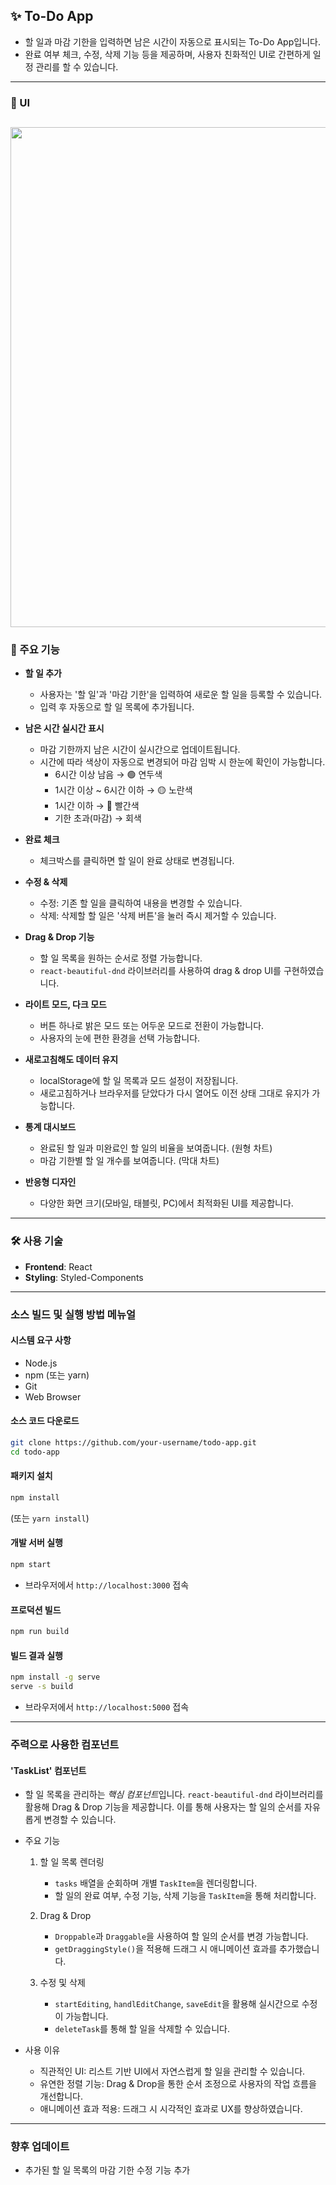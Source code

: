 ## ✨ To-Do App
* 할 일과 마감 기한을 입력하면 남은 시간이 자동으로 표시되는 To-Do App입니다.
* 완료 여부 체크, 수정, 삭제 기능 등을 제공하며, 사용자 친화적인 UI로 간편하게 일정 관리를 할 수 있습니다.

---
### 🎥 UI
<img src="https://github.com/user-attachments/assets/87777fa2-2490-4995-8c57-1adb731af3ed" style="width: 800px"></img>
---

### 🤍 주요 기능
* **할 일 추가**
  * 사용자는 '할 일'과 '마감 기한'을 입력하여 새로운 할 일을 등록할 수 있습니다.
  * 입력 후 자동으로 할 일 목록에 추가됩니다.
 
* **남은 시간 실시간 표시**
  * 마감 기한까지 남은 시간이 실시간으로 업데이트됩니다.
  * 시간에 따라 색상이 자동으로 변경되어 마감 임박 시 한눈에 확인이 가능합니다.
    * 6시간 이상 남음 → 🟢 연두색
    * 1시간 이상 ~ 6시간 이하 → 🟡 노란색
    * 1시간 이하 → 🔴 빨간색
    * 기한 초과(마감) → 회색

* **완료 체크**
  * 체크박스를 클릭하면 할 일이 완료 상태로 변경됩니다.

* **수정 & 삭제**
  * 수정: 기존 할 일을 클릭하여 내용을 변경할 수 있습니다.
  * 삭제: 삭제할 할 일은 '삭제 버튼'을 눌러 즉시 제거할 수 있습니다.

* **Drag & Drop 기능**
  * 할 일 목록을 원하는 순서로 정렬 가능합니다.
  * `react-beautiful-dnd` 라이브러리를 사용하여 drag & drop UI를 구현하였습니다.
  
* **라이트 모드, 다크 모드**
  * 버튼 하나로 밝은 모드 또는 어두운 모드로 전환이 가능합니다.
  * 사용자의 눈에 편한 환경을 선택 가능합니다.
    
* **새로고침해도 데이터 유지**
  * localStorage에 할 일 목록과 모드 설정이 저장됩니다.
  * 새로고침하거나 브라우저를 닫았다가 다시 열어도 이전 상태 그대로 유지가 가능합니다.
 
* **통계 대시보드**
  * 완료된 할 일과 미완료인 할 일의 비율을 보여줍니다. (원형 차트)
  * 마감 기한별 할 일 개수를 보여줍니다. (막대 차트)
    
* **반응형 디자인**
  * 다양한 화면 크기(모바일, 태블릿, PC)에서 최적화된 UI를 제공합니다.

---

### 🛠 사용 기술
* **Frontend**: React
* **Styling**: Styled-Components

---

### 소스 빌드 및 실행 방법 메뉴얼 
#### 시스템 요구 사항
- Node.js
- npm (또는 yarn)
- Git
- Web Browser

#### 소스 코드 다운로드
```bash
git clone https://github.com/your-username/todo-app.git
cd todo-app
```

#### 패키지 설치
```bash
npm install
```
(또는 `yarn install`)

#### 개발 서버 실행
```bash
npm start
```
* 브라우저에서 `http://localhost:3000` 접속

#### 프로덕션 빌드
```bash
npm run build
```

#### 빌드 결과 실행
```bash
npm install -g serve
serve -s build
```
* 브라우저에서 `http://localhost:5000` 접속

---
### 주력으로 사용한 컴포넌트
#### 'TaskList' 컴포넌트
* 할 일 목록을 관리하는 *핵심 컴포넌트*입니다. `react-beautiful-dnd` 라이브러리를 활용해 Drag & Drop 기능을 제공합니다. 이를 통해 사용자는 할 일의 순서를 자유롭게 변경할 수 있습니다.

* 주요 기능
  1. 할 일 목록 렌더링
     - `tasks` 배열을 순회하며 개별 `TaskItem`을 렌더링합니다.
     - 할 일의 완료 여부, 수정 기능, 삭제 기능을 `TaskItem`을 통해 처리합니다.

  2. Drag & Drop
     - `Droppable`과 `Draggable`을 사용하여 할 일의 순서를 변경 가능합니다.
     - `getDraggingStyle()`을 적용해 드래그 시 애니메이션 효과를 추가했습니다.

  3. 수정 및 삭제
     - `startEditing`, `handlEditChange`, `saveEdit`을 활용해 실시간으로 수정이 가능합니다.
     - `deleteTask`를 통해 할 일을 삭제할 수 있습니다.
    
* 사용 이유
  * 직관적인 UI: 리스트 기반 UI에서 자연스럽게 할 일을 관리할 수 있습니다.
  * 유연한 정렬 기능: Drag & Drop을 통한 순서 조정으로 사용자의 작업 흐름을 개선합니다.
  * 애니메이션 효과 적용: 드래그 시 시각적인 효과로 UX를 향상하였습니다.

---
### 향후 업데이트
* 추가된 할 일 목록의 마감 기한 수정 기능 추가


